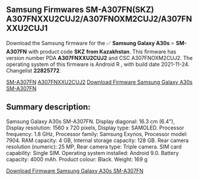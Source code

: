 <h2>Samsung Firmwares SM-A307FN(SKZ) A307FNXXU2CUJ2/A307FNOXM2CUJ2/A307FNXXU2CUJ1</h2>
Download the Samsung firmware for the ✅ <strong>Samsung Galaxy A30s </strong> ⭐ <strong>SM-A307FN</strong> with product code <strong>SKZ</strong> <strong> from Kazakhstan</strong>. This firmware has version number PDA <strong>A307FNXXU2CUJ2</strong> and CSC A307FNOXM2CUJ2. The operating system of this firmware is Android R , with build date 2021-11-24. Changelist <strong>22825772</strong>.


[SM-A307FN](https://samfirm.shop/samsung/model/SM-A307FN)
[A307FNXXU2CUJ2](https://samfirm.shop/samsung/pda/A307FNXXU2CUJ2)
[Download Firmware Samsung Galaxy A30s SM-A307FN](https://samfirm.shop/samsung/firmware/476832)
<h2>Summary description:</h2>
<p>Samsung Galaxy A30s SM-A307FN. Display diagonal: 16.3 cm (6.4"), Display resolution: 1560 x 720 pixels, Display type: SAMOLED. Processor frequency: 1.8 GHz, Processor family: Samsung Exynos, Processor model: 7904. RAM capacity: 4 GB, Internal storage capacity: 128 GB. Rear camera resolution (numeric): 25 MP, Rear camera type: Triple camera. SIM card capability: Single SIM. Operating system installed: Android 9.0. Battery capacity: 4000 mAh. Product colour: Black. Weight: 169 g</p>


[Download Firmware Samsung Galaxy A30s SM-A307FN](https://samfirm.shop/samsung/firmware/476832)
